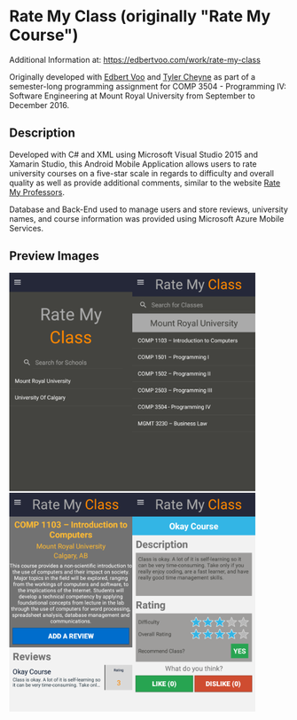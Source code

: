 # Rate My Class (originally "Rate My Course")
Additional Information at: https://edbertvoo.com/work/rate-my-class

Originally developed with [Edbert Voo](https://www.linkedin.com/in/edvoo/) and [Tyler Cheyne](https://www.linkedin.com/in/tyler-cheyne-57602b83/) as part of a semester-long programming assignment for COMP 3504 - Programming IV: Software Engineering at Mount Royal University from September to December 2016.

## Description
Developed with C# and XML using Microsoft Visual Studio 2015 and Xamarin Studio, this Android Mobile Application allows users to rate university courses on a five-star scale in regards to difficulty and overall quality as well as provide additional comments, similar to the website [Rate My Professors](http://www.ratemyprofessors.com/). 

Database and Back-End used to manage users and store reviews, university names, and course information was provided using Microsoft Azure Mobile Services.

## Preview Images
<img src="https://github.com/MarkLadoing143/rate-my-class/blob/master/preview-images/2016_12_07_12.15.14.png" alt="Preview Image 1" width="222"><img src="https://github.com/MarkLadoing143/rate-my-class/blob/master/preview-images/2016_12_07_12.15.33.png" alt="Preview Image 2" width="222"><img src="https://github.com/MarkLadoing143/rate-my-class/blob/master/preview-images/2016_12_07_12.15.57.png" alt="Preview Image 3" width="222"><img src="https://github.com/MarkLadoing143/rate-my-class/blob/master/preview-images/2016_12_07_12.16.31.png" alt="Preview Image 4" width="222">
